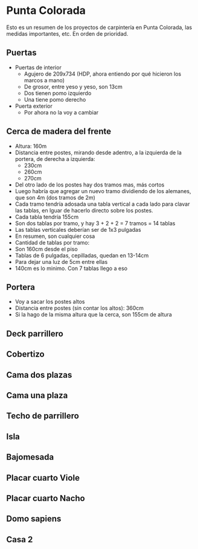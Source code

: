 # Punta Colorada

Esto es un resumen de los proyectos de carpintería en Punta Colorada, las medidas importantes, etc.
En orden de prioridad.

## Puertas

* Puertas de interior
  * Agujero de 209x734 (HDP, ahora entiendo por qué hicieron los marcos a mano)
  * De grosor, entre yeso y yeso, son 13cm
  * Dos tienen pomo izquierdo
  * Una tiene pomo derecho
* Puerta exterior
  * Por ahora no la voy a cambiar

## Cerca de madera del frente

* Altura: 160m
* Distancia entre postes, mirando desde adentro, a la izquierda de la portera, de derecha a izquierda:
  * 230cm
  * 260cm
  * 270cm
* Del otro lado de los postes hay dos tramos mas, más cortos
* Luego habría que agregar un nuevo tramo dividiendo de los alemanes, que son 4m (dos tramos de 2m)
* Cada tramo tendría adosada una tabla vertical a cada lado para clavar las tablas, en lguar de hacerlo directo sobre los postes.
* Cada tabla tendría 155cm
* Son dos tablas por tramo, y hay 3 + 2 + 2 = 7 tramos = 14 tablas
* Las tablas verticales deberían ser de 1x3 pulgadas  
* En resumen, son cualquier cosa
* Cantidad de tablas por tramo:
* Son 160cm desde el piso
* Tablas de 6 pulgadas, cepilladas, quedan en 13-14cm
* Para dejar una luz de 5cm entre ellas
* 140cm es lo minimo. Con 7 tablas llego a eso

## Portera

* Voy a sacar los postes altos
* Distancia entre postes (sin contar los altos): 360cm
* Si la hago de la misma altura que la cerca, son 155cm de altura

## Deck parrillero

## Cobertizo

## Cama dos plazas

## Cama una plaza

## Techo de parrillero

## Isla

## Bajomesada

## Placar cuarto Viole

## Placar cuarto Nacho

## Domo sapiens

## Casa 2



